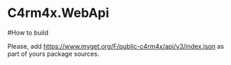 # C4rm4x.WebApi


#How to build

Please, add https://www.myget.org/F/public-c4rm4x/api/v3/index.json as part of yours package sources.